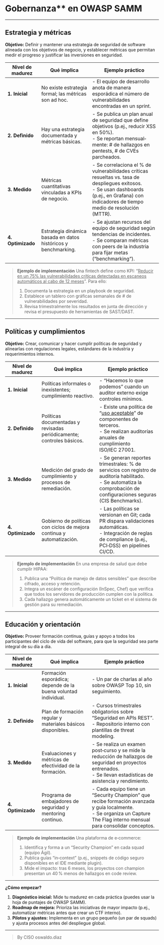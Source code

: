 # Gobernanza** en OWASP SAMM

---

## Estrategia y métricas

**Objetivo:**
Definir y mantener una estrategia de seguridad de software alineada con los objetivos de negocio, y establecer métricas que permitan medir el progreso y justificar las inversiones en seguridad.

| Nivel de madurez  | Qué implica                                                    | Ejemplo práctico                                                                                                                                                                                  |
| ----------------- | -------------------------------------------------------------- | ------------------------------------------------------------------------------------------------------------------------------------------------------------------------------------------------- |
| **1. Inicial**    | No existe estrategia formal; las métricas son ad hoc.          | - El equipo de desarrollo anota de manera esporádica el número de vulnerabilidades encontradas en un sprint.                                                                                      |
| **2. Definido**   | Hay una estrategia documentada y métricas básicas.             | - Se publica un plan anual de seguridad que define objetivos (p.ej., reducir XSS en 50%).<br>- Se reportan mensual­mente: # de hallazgos en pentests, # de CVEs parcheados.                       |
| **3. Medido**     | Métricas cuantitativas vinculadas a KPIs de negocio.           | - Se correlaciona el % de vulnerabilidades críticas resueltas vs. tasa de despliegues exitosos.<br>- Se usan dashboards (p.ej., en Grafana) con indicadores de tiempo medio de resolución (MTTR). |
| **4. Optimizado** | Estrategia dinámica basada en datos históricos y benchmarking. | - Se ajustan recursos del equipo de seguridad según tendencias de incidentes.<br>- Se comparan métricas con peers de la industria para fijar metas (“benchmarking”).                              |

> **Ejemplo de implementación**
> Una fintech define como KPI: “<u>Reducir en un 75% las vulnerabilidades críticas detectadas en escaneos automáticos al cabo de 12 meses</u>”. Para ello:
>
> 1. Documenta la estrategia en un playbook de seguridad.
> 2. Establece un tablero con gráficas semanales de # de vulnerabilidades por severidad.
> 3. Revisa trimestralmente los resultados en junta de dirección y revisa el presupuesto de herramientas de SAST/DAST.

---

## Políticas y cumplimientos

**Objetivo:**
Crear, comunicar y hacer cumplir políticas de seguridad y alinearlas con regulaciones legales, estándares de la industria y requerimientos internos.

| Nivel de madurez  | Qué implica                                                           | Ejemplo práctico                                                                                                                                                         |
| ----------------- | --------------------------------------------------------------------- | ------------------------------------------------------------------------------------------------------------------------------------------------------------------------ |
| **1. Inicial**    | Políticas informales o inexistentes; cumplimiento reactivo.           | - “Hacemos lo que podemos” cuando un auditor externo exige controles mínimos.                                                                                            |
| **2. Definido**   | Políticas documentadas y revisadas periódicamente; controles básicos. | - Existe una política de “<u>uso aceptable</u>” de componentes de terceros.<br>- Se realizan auditorías anuales de cumplimiento ISO/IEC 27001.                           |
| **3. Medido**     | Medición del grado de cumplimiento y procesos de remediación.         | - Se generan reportes trimestrales: % de servicios con registro de auditoría habilitado.<br>- Se automatiza la comprobación de configuraciones seguras (CIS Benchmarks). |
| **4. Optimizado** | Gobierno de políticas con ciclos de mejora continua y automatización. | - Las políticas se versionan en Git; cada PR dispara validaciones automáticas.<br>- Integración de reglas de compliance (p.ej., PCI‑DSS) en pipelines CI/CD.             |

> **Ejemplo de implementación**
> En una empresa de salud que debe cumplir HIPAA:
>
> 1. Publica una “Política de manejo de datos sensibles” que describe cifrado, acceso y retención.
> 2. Integra un escáner de configuración (InSpec, Chef) que verifica que todos los servidores de producción cumplen con la política.
> 3. Cada hallazgo genera automáticamente un ticket en el sistema de gestión para su remediación.

---

## Educación y orientación

**Objetivo:**
Proveer formación continua, guías y apoyo a todos los participantes del ciclo de vida del software, para que la seguridad sea parte integral de su día a día.

| Nivel de madurez  | Qué implica                                                    | Ejemplo práctico                                                                                                                                                            |
| ----------------- | -------------------------------------------------------------- | --------------------------------------------------------------------------------------------------------------------------------------------------------------------------- |
| **1. Inicial**    | Formación esporádica; depende de la buena voluntad individual. | - Un par de charlas al año sobre OWASP Top 10, sin seguimiento.                                                                                                             |
| **2. Definido**   | Plan de formación regular y materiales básicos disponibles.    | - Cursos trimestrales obligatorios sobre “Seguridad en APIs REST”.<br>- Repositorio interno con plantillas de threat modeling.                                              |
| **3. Medido**     | Evaluaciones y métricas de efectividad de la formación.        | - Se realiza un examen post‑curso y se mide la reducción de hallazgos de seguridad en proyectos entrenados.<br>- Se llevan estadísticas de asistencia y rendimiento.        |
| **4. Optimizado** | Programa de embajadores de seguridad y mentoring continuo.     | - Cada equipo tiene un “Security Champion” que recibe formación avanzada y guía localmente.<br>- Se organiza un Capture The Flag interno mensual para consolidar conceptos. |

> **Ejemplo de implementación**
> Una plataforma de e‑commerce:
>
> 1. Identifica y forma a un “Security Champion” en cada squad (equipo Ágil).
> 2. Publica guías “in‑context” (p.ej., snippets de código seguro disponibles en el IDE mediante plugin).
> 3. Mide el impacto: tras 6 meses, los proyectos con champion presentan un 40 % menos de hallazgos en code review.

---

**¿Cómo empezar?**

1. **Diagnóstico inicial:** Mide tu madurez en cada práctica (puedes usar la hoja de puntajes de OWASP SAMM).
2. **Roadmap de mejora:** Prioriza las iniciativas de mayor impacto (p.ej., automatizar métricas antes que crear un CTF interno).
3. **Pilotos y ajustes:** Implementa en un grupo pequeño (un par de squads) y ajusta procesos antes del despliegue global.

________________

> By CISO oswaldo.diaz
